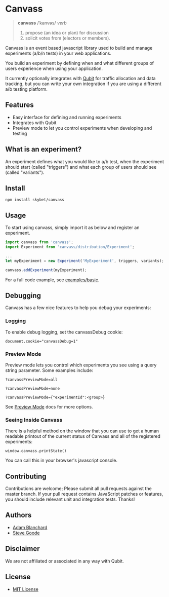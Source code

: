 # Canvass
> **canvass**
> /ˈkanvəs/
> *verb*
> 1. propose (an idea or plan) for discussion
> 2. solicit votes from (electors or members).

Canvass is an event based javascript library used to build and manage experiments (a/b/n tests) in your web applications.

You build an experiment by defining when and what different groups of users experience when using your application.

It currently optionally integrates with [Qubit](http://www.qubit.com/) for traffic allocation and data tracking, but you can write your own integration if you are using a different a/b testing platform.

## Features

 - Easy interface for defining and running experiments
 - Integrates with Qubit
 - Preview mode to let you control experiments when developing and testing

## What is an experiment?

An experiment defines what you would like to a/b test, when the experiment should start (called "triggers") and what each group of users should see (called "variants").

## Install

`npm install skybet/canvass`

## Usage

To start using canvass, simply import it as below and register an experiment.

```javascript
import canvass from 'canvass';
import Experiment from 'canvass/distribution/Experiment';

...
let myExperiment = new Experiment('MyExperiment', triggers, variants);

canvass.addExperiment(myExperiment);
```

For a full code example, see [examples/basic](examples/basic).

## Debugging
Canvass has a few nice features to help you debug your experiments:

### Logging
To enable debug logging, set the canvassDebug cookie:

`document.cookie="canvassDebug=1"`

### Preview Mode
Preview mode lets you control which experiments you see using a query string parameter. Some examples include:

`?canvassPreviewMode=all`

`?canvassPreviewMode=none`

`?canvassPreviewMode={"experimentId":<group>}`

See [Preview Mode](docs/PreviewMode) docs for more options.

### Seeing Inside Canvass
There is a helpful method on the window that you can use to get a human readable printout of the current status of Canvass and all of the registered experiments:

`window.canvass.printState()`

You can call this in your browser's javascript console.

## Contributing

Contributions are welcome; Please submit all pull requests against the master branch. If your pull request contains JavaScript patches or features, you should include relevant unit and integration tests. Thanks!

## Authors

- [Adam Blanchard](https://github.com/adamblanchard)
- [Steve Goode](https://github.com/stevangoode)

## Disclaimer
We are not affiliated or associated in any way with Qubit.

## License

 - [MIT License](http://opensource.org/licenses/MIT)
